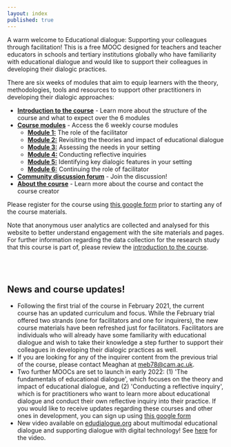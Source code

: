 ```yaml
---
layout: index
published: true
---
```


A warm welcome to Educational dialogue: Supporting your colleagues through facilitation! This is a free MOOC designed for teachers and teacher educators in schools and tertiary institutions globally who have familiarity with educational dialogue and would like to support their colleagues in developing their dialogic practices.

There are six weeks of modules that aim to equip learners with the theory, methodologies, tools and resources to support other practitioners in developing their dialogic approaches:
* **[Introduction to the course](https://mbrugha.github.io/course-in-a-box/modules/introduction/introduction/)** - Learn more about the structure of the course and what to expect over the 6 modules
* **[Course modules](https://mbrugha.github.io/course-in-a-box/modules/the%20course%20modules/wk-1/)** -  Access the 6 weekly course modules
  * **[Module 1:](https://mbrugha.github.io/course-in-a-box/modules/the%20course%20modules/wk-1/)** The role of the facilitator
  * **[Module 2:](https://mbrugha.github.io/course-in-a-box/modules/the%20course%20modules/wk-2/)** Revisiting the theories and impact of educational dialogue
  * **[Module 3:](https://mbrugha.github.io/course-in-a-box/modules/the%20course%20modules/wk-3/)** Assessing the needs in your setting
  * **[Module 4:](https://mbrugha.github.io/course-in-a-box/modules/the%20course%20modules/wk-4/)** Conducting reflective inquiries
  * **[Module 5:](https://mbrugha.github.io/course-in-a-box/modules/the%20course%20modules/wk-5/)** Identifying key dialogic features in your setting
  * **[Module 6:](https://mbrugha.github.io/course-in-a-box/modules/the%20course%20modules/wk-6/)** Continuing the role of facilitator
* **[Community discussion forum](https://www.edudialogue.org/forum/mooc-for-facilitators/)** - Join the discussion!
* **[About the course](https://mbrugha.github.io/course-in-a-box/about/)** - Learn more about the course and contact the course creator  

Please register for the course using [this google form](https://docs.google.com/forms/d/e/1FAIpQLSdVGqzG-GIDHSu8U08oDWFrMHdD8bd1ignlVQ5tUBtrw8dpPw/viewform?usp=sf_link) prior to starting any of the course materials.

Note that anonymous user analytics are collected and analysed for this website to better understand engagement with the site materials and pages. For further information regarding the data collection for the research study that this course is part of, please review the [introduction to the course](https://mbrugha.github.io/course-in-a-box/modules/introduction/introduction/).

<br/><br/>
## News and course updates!

* Following the first trial of the course in February 2021, the current course has an updated curriculum and focus. While the February trial offered two strands (one for facilitators and one for inquirers), the new course materials have been refreshed just for facilitators. Facilitators are individuals who will already have some familiarity with educational dialogue and wish to take their knowledge a step further to support their colleagues in developing their dialogic practices as well.
* If you are looking for any of the inquirer content from the previous trial of the course, please contact Meaghan at meb78@cam.ac.uk.
* Two further MOOCs are set to launch in early 2022: (1) 'The fundamentals of educational dialogue', which focuses on the theory and impact of educational dialogue, and (2) 'Conducting a reflective inquiry', which is for practitioners who want to learn more about educational dialogue and conduct their own reflective inquiry into their practice. If you would like to receive updates regarding these courses and other ones in development, you can sign up using [this google form](https://forms.gle/qR1tGTAwXJDwkecV8) 
* New video available on [edudialogue.org](edudialogue.org) about multimodal educational dialogue and supporting dialogue with digital technology! See [here](https://www.edudialogue.org/resources/multimodal-educational-dialogue/) for the video.
